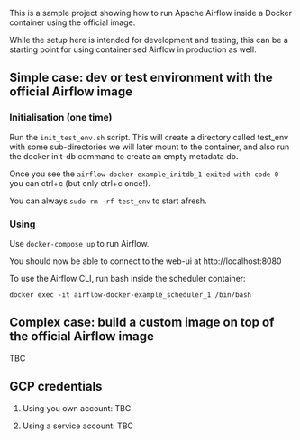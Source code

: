 
This is a sample project showing how to run Apache Airflow inside a Docker container using the official image. 

While the setup here is intended for development and testing, this can be a starting point for using containerised 
Airflow in production as well. 

## Simple case: dev or test environment with the official Airflow image

### Initialisation (one time)
Run the `init_test_env.sh` script. This will create a directory called test_env with some sub-directories we
will later mount to the container, and also run the docker init-db command to create an empty metadata db. 

Once you see the `airflow-docker-example_initdb_1 exited with code 0` you can ctrl+c (but only ctrl+c once!). 

You can always `sudo rm -rf test_env` to start afresh. 

### Using 
Use `docker-compose up` to run Airflow. 

You should now be able to connect to the web-ui at http://localhost:8080 

To use the Airflow CLI, run bash inside the scheduler container:

    docker exec -it airflow-docker-example_scheduler_1 /bin/bash  


## Complex case: build a custom image on top of the official Airflow image 

TBC 


## GCP credentials 

1. Using you own account: TBC 

2. Using a service account: TBC
